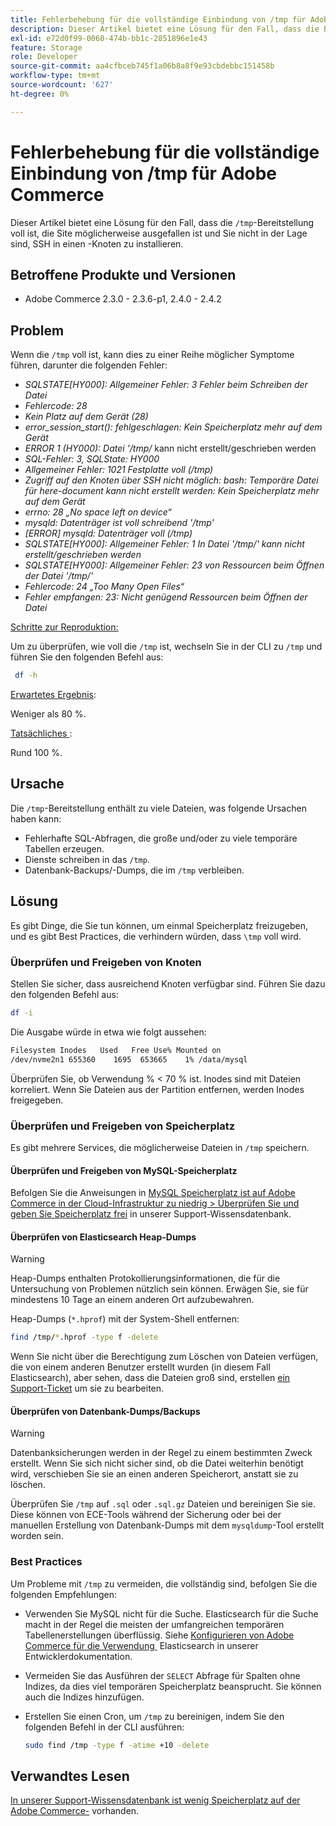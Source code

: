```yaml
---
title: Fehlerbehebung für die vollständige Einbindung von /tmp für Adobe Commerce
description: Dieser Artikel bietet eine Lösung für den Fall, dass die Bereitstellung von "/tmp“ voll ist, die Site möglicherweise ausgefallen ist und Sie nicht in der Lage sind, SSH in einen Knoten zu installieren.
exl-id: e72d0f99-0060-474b-bb1c-2851896e1e43
feature: Storage
role: Developer
source-git-commit: aa4cfbceb745f1a06b8a8f9e93cbdebbc151458b
workflow-type: tm+mt
source-wordcount: '627'
ht-degree: 0%

---
```


# Fehlerbehebung für die vollständige Einbindung von /tmp für Adobe Commerce

Dieser Artikel bietet eine Lösung für den Fall, dass die `/tmp`-Bereitstellung voll ist, die Site möglicherweise ausgefallen ist und Sie nicht in der Lage sind, SSH in einen -Knoten zu installieren.

## Betroffene Produkte und Versionen

* Adobe Commerce 2.3.0 - 2.3.6-p1, 2.4.0 - 2.4.2

## Problem

Wenn die `/tmp` voll ist, kann dies zu einer Reihe möglicher Symptome führen, darunter die folgenden Fehler:

* *SQLSTATE[HY000]: Allgemeiner Fehler: 3 Fehler beim Schreiben der Datei*
* *Fehlercode: 28*
* *Kein Platz auf dem Gerät (28)*
* *error_session_start(): fehlgeschlagen: Kein Speicherplatz mehr auf dem Gerät*
* *ERROR 1 (HY000): Datei &#39;/tmp/* kann nicht erstellt/geschrieben werden
* *SQL-Fehler: 3, SQLState: HY000*
* *Allgemeiner Fehler: 1021 Festplatte voll (/tmp)*
* *Zugriff auf den Knoten über SSH nicht möglich:*
  *bash: Temporäre Datei für here-document kann nicht erstellt werden: Kein Speicherplatz mehr auf dem Gerät*
* *errno: 28 „No space left on device“*
* *mysqld: Datenträger ist voll schreibend &#39;/tmp&#39;*
* *[ERROR] mysqld: Datenträger voll (/tmp)*
* *SQLSTATE[HY000]: Allgemeiner Fehler: 1 In Datei &#39;/tmp/&#39; kann nicht erstellt/geschrieben werden*
* *SQLSTATE[HY000]: Allgemeiner Fehler: 23 von Ressourcen beim Öffnen der Datei &#39;/tmp/&#39;*
* *Fehlercode: 24 „Too Many Open Files“*
* *Fehler empfangen: 23: Nicht genügend Ressourcen beim Öffnen der Datei*


<u>Schritte zur Reproduktion:</u>

Um zu überprüfen, wie voll die `/tmp` ist, wechseln Sie in der CLI zu `/tmp` und führen Sie den folgenden Befehl aus:

```bash
 df -h
```

<u>Erwartetes Ergebnis</u>:

Weniger als 80 %.

<u>Tatsächliches </u>:

Rund 100 %.

## Ursache

Die `/tmp`-Bereitstellung enthält zu viele Dateien, was folgende Ursachen haben kann:

* Fehlerhafte SQL-Abfragen, die große und/oder zu viele temporäre Tabellen erzeugen.
* Dienste schreiben in das `/tmp`.
* Datenbank-Backups/-Dumps, die im `/tmp` verbleiben.

## Lösung

Es gibt Dinge, die Sie tun können, um einmal Speicherplatz freizugeben, und es gibt Best Practices, die verhindern würden, dass `\tmp` voll wird.

### Überprüfen und Freigeben von Knoten

Stellen Sie sicher, dass ausreichend Knoten verfügbar sind. Führen Sie dazu den folgenden Befehl aus:

```bash
df -i
```

Die Ausgabe würde in etwa wie folgt aussehen:

```bash
Filesystem Inodes   Used   Free Use% Mounted on
/dev/nvme2n1 655360    1695  653665    1% /data/mysql
```

Überprüfen Sie, ob Verwendung % &lt; 70 % ist. Inodes sind mit Dateien korreliert. Wenn Sie Dateien aus der Partition entfernen, werden Inodes freigegeben.

### Überprüfen und Freigeben von Speicherplatz

Es gibt mehrere Services, die möglicherweise Dateien in `/tmp` speichern.

#### Überprüfen und Freigeben von MySQL-Speicherplatz

Befolgen Sie die Anweisungen in [MySQL Speicherplatz ist auf Adobe Commerce in der Cloud-Infrastruktur zu niedrig > Überprüfen Sie und geben Sie Speicherplatz frei](https://experienceleague.adobe.com/en/docs/experience-cloud-kcs/kbarticles/ka-27806#check-and-free-up-storage-space) in unserer Support-Wissensdatenbank.

#### Überprüfen von Elasticsearch Heap-Dumps

>[!WARNING]
>
>Heap-Dumps enthalten Protokollierungsinformationen, die für die Untersuchung von Problemen nützlich sein können. Erwägen Sie, sie für mindestens 10 Tage an einem anderen Ort aufzubewahren.

Heap-Dumps (`*.hprof`) mit der System-Shell entfernen:

```bash
find /tmp/*.hprof -type f -delete
```

Wenn Sie nicht über die Berechtigung zum Löschen von Dateien verfügen, die von einem anderen Benutzer erstellt wurden (in diesem Fall Elasticsearch), aber sehen, dass die Dateien groß sind, erstellen [&#x200B; ein Support-Ticket](/help/help-center-guide/help-center/magento-help-center-user-guide.md#submit-ticket) um sie zu bearbeiten.

#### Überprüfen von Datenbank-Dumps/Backups

>[!WARNING]
>
>Datenbanksicherungen werden in der Regel zu einem bestimmten Zweck erstellt. Wenn Sie sich nicht sicher sind, ob die Datei weiterhin benötigt wird, verschieben Sie sie an einen anderen Speicherort, anstatt sie zu löschen.

Überprüfen Sie `/tmp` auf `.sql` oder `.sql.gz` Dateien und bereinigen Sie sie. Diese können von ECE-Tools während der Sicherung oder bei der manuellen Erstellung von Datenbank-Dumps mit dem `mysqldump`-Tool erstellt worden sein.

### Best Practices

Um Probleme mit `/tmp` zu vermeiden, die vollständig sind, befolgen Sie die folgenden Empfehlungen:

* Verwenden Sie MySQL nicht für die Suche. Elasticsearch für die Suche macht in der Regel die meisten der umfangreichen temporären Tabellenerstellungen überflüssig. Siehe [Konfigurieren von Adobe Commerce für die Verwendung &#x200B;](https://experienceleague.adobe.com/en/docs/commerce-operations/configuration-guide/search/configure-search-engine) Elasticsearch in unserer Entwicklerdokumentation.
* Vermeiden Sie das Ausführen der `SELECT` Abfrage für Spalten ohne Indizes, da dies viel temporären Speicherplatz beansprucht. Sie können auch die Indizes hinzufügen.
* Erstellen Sie einen Cron, um `/tmp` zu bereinigen, indem Sie den folgenden Befehl in der CLI ausführen:

  ```bash
  sudo find /tmp -type f -atime +10 -delete
  ```

## Verwandtes Lesen

[In unserer Support-Wissensdatenbank ist wenig Speicherplatz auf der Adobe Commerce-](https://experienceleague.adobe.com/en/docs/experience-cloud-kcs/kbarticles/ka-27806) vorhanden.
